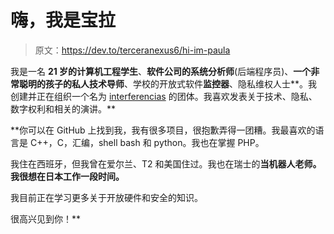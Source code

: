 # 嗨，我是宝拉

> 原文：<https://dev.to/terceranexus6/hi-im-paula>

我是一名 **21 岁的计算机工程学生**、**软件公司的系统分析师**(后端程序员)、**一个非常聪明的孩子的私人技术导师**、学校的开放式软件**监控器**、隐私维权人士**。我创建并正在组织一个名为 [interferencias](//interferencias.github.io) 的团体。我喜欢发表关于技术、隐私、数字权利和相关的演讲。**

 **你可以在 GitHub 上找到我，我有很多项目，很抱歉弄得一团糟。我最喜欢的语言是 C++，C，汇编，shell bash 和 python。我也在掌握 PHP。

我住在西班牙，但我曾在爱尔兰、T2 和美国住过。我也在瑞士的**当机器人老师。我很想在日本工作一段时间。**

我目前正在学习更多关于开放硬件和安全的知识。

很高兴见到你！**
